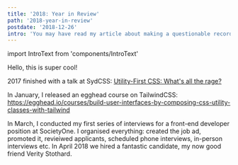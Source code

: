 ```yaml
---
title: '2018: Year in Review'
path: '2018-year-in-review'
postdate: '2018-12-26'
intro: 'You may have read my article about making a questionable recording booth out of my towel rack. While it was fun and all, I quickly realised it would not be a viable long term solution, especially for doing live coding videos.'
---
```


import IntroText from 'components/IntroText'

<IntroText>Hello, this is super cool!</IntroText>

2017 finished with a talk at SydCSS: [Utility-First CSS: What's all the rage?](#)

In January, I released an egghead course on TailwindCSS: https://egghead.io/courses/build-user-interfaces-by-composing-css-utility-classes-with-tailwind

In March, I conducted my first series of interviews for a front-end developer position at SocietyOne. I organised everything: created the job ad, promoted it, revieiwed applicants, scheduled phone interviews, in-person interviews etc. In April 2018 we hired a fantastic candidate, my now good friend Verity Stothard.

